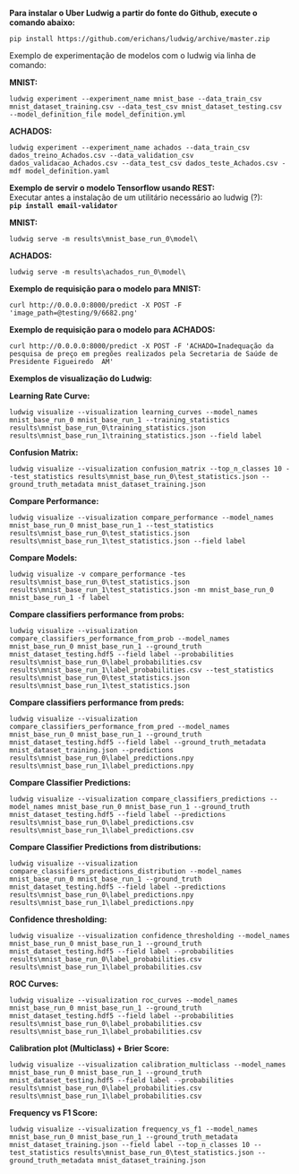 **Para instalar o Uber Ludwig a partir do fonte do Github, execute o comando abaixo:**
```
pip install https://github.com/erichans/ludwig/archive/master.zip
```
Exemplo de experimentação de modelos com o ludwig via linha de comando:

**MNIST:**
```
ludwig experiment --experiment_name mnist_base --data_train_csv  mnist_dataset_training.csv --data_test_csv mnist_dataset_testing.csv  --model_definition_file model_definition.yml
```
**ACHADOS:**
```
ludwig experiment --experiment_name achados --data_train_csv dados_treino_Achados.csv --data_validation_csv dados_validacao_Achados.csv --data_test_csv dados_teste_Achados.csv -mdf model_definition.yaml
```

**Exemplo de servir o modelo Tensorflow usando REST:**
<br/>Executar antes a instalação de um utilitário necessário ao ludwig (?): <br/>
**```pip install email-validator```**

**MNIST:**
```
ludwig serve -m results\mnist_base_run_0\model\
```
**ACHADOS:**
```
ludwig serve -m results\achados_run_0\model\
```
**Exemplo de requisição para o modelo para MNIST:**
```
curl http://0.0.0.0:8000/predict -X POST -F 'image_path=@testing/9/6682.png'
```
**Exemplo de requisição para o modelo para ACHADOS:**
```
curl http://0.0.0.0:8000/predict -X POST -F 'ACHADO=Inadequação da pesquisa de preço em pregões realizados pela Secretaria de Saúde de Presidente Figueiredo  AM' 
```

**Exemplos de visualização do Ludwig:**

**Learning Rate Curve:**

```ludwig visualize --visualization learning_curves --model_names mnist_base_run_0 mnist_base_run_1 --training_statistics results\mnist_base_run_0\training_statistics.json results\mnist_base_run_1\training_statistics.json --field label```

**Confusion Matrix:**

```ludwig visualize --visualization confusion_matrix --top_n_classes 10 --test_statistics results\mnist_base_run_0\test_statistics.json --ground_truth_metadata mnist_dataset_training.json```

**Compare Performance:**

```ludwig visualize --visualization compare_performance --model_names mnist_base_run_0 mnist_base_run_1 --test_statistics results\mnist_base_run_0\test_statistics.json results\mnist_base_run_1\test_statistics.json --field label```

**Compare Models:**

```ludwig visualize -v compare_performance -tes results\mnist_base_run_0\test_statistics.json results\mnist_base_run_1\test_statistics.json -mn mnist_base_run_0 mnist_base_run_1 -f label```

**Compare classifiers performance from probs:**

```ludwig visualize --visualization compare_classifiers_performance_from_prob --model_names mnist_base_run_0 mnist_base_run_1 --ground_truth mnist_dataset_testing.hdf5 --field label --probabilities results\mnist_base_run_0\label_probabilities.csv results\mnist_base_run_1\label_probabilities.csv --test_statistics results\mnist_base_run_0\test_statistics.json results\mnist_base_run_1\test_statistics.json```

**Compare classifiers performance from preds:**

```ludwig visualize --visualization compare_classifiers_performance_from_pred --model_names mnist_base_run_0 mnist_base_run_1 --ground_truth mnist_dataset_testing.hdf5 --field label --ground_truth_metadata mnist_dataset_training.json --predictions results\mnist_base_run_0\label_predictions.npy results\mnist_base_run_1\label_predictions.npy```

**Compare Classifier Predictions:**

```ludwig visualize --visualization compare_classifiers_predictions --model_names mnist_base_run_0 mnist_base_run_1 --ground_truth mnist_dataset_testing.hdf5 --field label --predictions results\mnist_base_run_0\label_predictions.csv results\mnist_base_run_1\label_predictions.csv```

**Compare Classifier Predictions from distributions:**

```ludwig visualize --visualization compare_classifiers_predictions_distribution --model_names mnist_base_run_0 mnist_base_run_1 --ground_truth mnist_dataset_testing.hdf5 --field label --predictions results\mnist_base_run_0\label_predictions.npy results\mnist_base_run_1\label_predictions.npy```

**Confidence thresholding:**

```ludwig visualize --visualization confidence_thresholding --model_names mnist_base_run_0 mnist_base_run_1 --ground_truth mnist_dataset_testing.hdf5 --field label --probabilities results\mnist_base_run_0\label_probabilities.csv results\mnist_base_run_1\label_probabilities.csv```

**ROC Curves:**

```ludwig visualize --visualization roc_curves --model_names mnist_base_run_0 mnist_base_run_1 --ground_truth mnist_dataset_testing.hdf5 --field label --probabilities results\mnist_base_run_0\label_probabilities.csv results\mnist_base_run_1\label_probabilities.csv```

**Calibration plot (Multiclass) + Brier Score:**

```ludwig visualize --visualization calibration_multiclass --model_names mnist_base_run_0 mnist_base_run_1 --ground_truth mnist_dataset_testing.hdf5 --field label --probabilities results\mnist_base_run_0\label_probabilities.csv results\mnist_base_run_1\label_probabilities.csv```

**Frequency vs F1 Score:**

```ludwig visualize --visualization frequency_vs_f1 --model_names mnist_base_run_0 mnist_base_run_1 --ground_truth_metadata mnist_dataset_training.json --field label --top_n_classes 10 --test_statistics results\mnist_base_run_0\test_statistics.json --ground_truth_metadata mnist_dataset_training.json```

